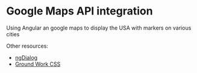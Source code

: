 Google Maps API integration
====

Using Angular an google maps to display the USA with markers on various cities

Other resources:
  - [ngDialog](https://github.com/likeastore/ngDialog)
  - [Ground Work CSS](https://groundworkcss.github.io/groundwork/docs/home.html)

